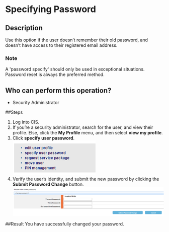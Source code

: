 # Specifying Password

## Description
Use this option if the user doesn’t remember their old password, and doesn’t have access to their registered email address.

### Note
A 'password specify' should only be used in exceptional situations. Password reset is always the preferred method.

## Who can perform this operation?
* Security Administrator

##Steps
1. Log into CIS.
2. If you’re a security administrator, search for the user, and view their profile. Else, click the **My Profile** menu, and then select **view my profile**.
3. Click **specify user password**.     
![](sp-3.png)
4. Verify the user’s identity, and submit the new password by clicking the **Submit Password Change** button.  
![](cp-4.png)

##Result
You have successfully changed your password.